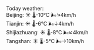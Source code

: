 Today weather:  
Beijing: ☀️   🌡️-10°C 🌬️↘4km/h  
Tianjin: ☀️   🌡️-6°C 🌬️↓4km/h  
Shijiazhuang: ☀️   🌡️-8°C 🌬️↙4km/h  
Tangshan: ☀️   🌡️-5°C 🌬️→10km/h  
